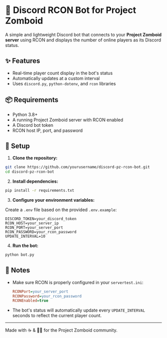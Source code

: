 # 🧟 Discord RCON Bot for Project Zomboid

A simple and lightweight Discord bot that connects to your **Project Zomboid server** using RCON and displays the number of online players as its Discord status.

## ✨ Features

- Real-time player count display in the bot's status
- Automatically updates at a custom interval
- Uses `discord.py`, `python-dotenv`, and `rcon` libraries

## 📦 Requirements

- Python 3.8+
- A running Project Zomboid server with RCON enabled
- A Discord bot token
- RCON host IP, port, and password

## 🔧 Setup

1. **Clone the repository:**

```bash
git clone https://github.com/yourusername/discord-pz-rcon-bot.git
cd discord-pz-rcon-bot
```

2. **Install dependencies:**

```bash
pip install -r requirements.txt
```

3. **Configure your environment variables:**

Create a `.env` file based on the provided `.env.example`:

```env
DISCORD_TOKEN=your_discord_token
RCON_HOST=your_server_ip
RCON_PORT=your_server_port
RCON_PASSWORD=your_rcon_password
UPDATE_INTERVAL=10
```

4. **Run the bot:**

```bash
python bot.py
```

## 📌 Notes

- Make sure RCON is properly configured in your `servertest.ini`:
  ```ini
  RCONPort=your_server_port
  RCONPassword=your_rcon_password
  RCONEnabled=true
  ```
- The bot's status will automatically update every `UPDATE_INTERVAL` seconds to reflect the current player count.


---

Made with ☕ & 🧟‍♂️ for the Project Zomboid community.
```
